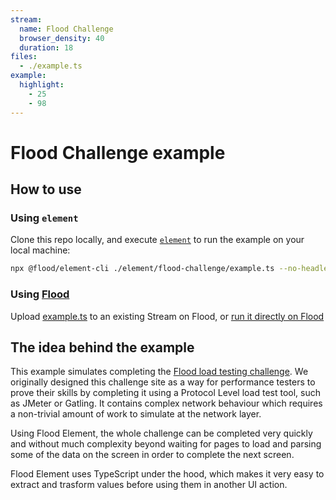 ```yaml
---
stream:
  name: Flood Challenge
  browser_density: 40
  duration: 18
files:
  - ./example.ts
example:
  highlight:
    - 25
    - 98
---
```


# Flood Challenge example

## How to use

### Using `element`

Clone this repo locally, and execute [`element`][Element] to run the example on your local machine:

```bash
npx @flood/element-cli ./element/flood-challenge/example.ts --no-headless
```

### Using [Flood](https://flood.io)

Upload [example.ts](./example.ts) to an existing Stream on Flood, or [run it directly on Flood](https://app.flood.io/launch/github/flood-io/load-testing-playground/element/flood-challenge)

## The idea behind the example

This example simulates completing the [Flood load testing challenge](https://challenge.flood.io). We originally designed this challenge site as a way for performance testers to prove their skills by completing it using a Protocol Level load test tool, such as JMeter or Gatling. It contains complex network behaviour which requires a non-trivial amount of work to simulate at the network layer.

Using Flood Element, the whole challenge can be completed very quickly and without much complexity beyond waiting for pages to load and parsing some of the data on the screen in order to complete the next screen.

Flood Element uses TypeScript under the hood, which makes it very easy to extract and trasform values before using them in another UI action.

[Element]: (https://github.com/flood-io/element)
